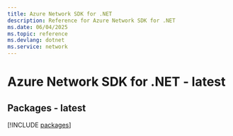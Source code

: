 ```yaml
---
title: Azure Network SDK for .NET
description: Reference for Azure Network SDK for .NET
ms.date: 06/04/2025
ms.topic: reference
ms.devlang: dotnet
ms.service: network
---
```

# Azure Network SDK for .NET - latest
## Packages - latest
[!INCLUDE [packages](network-index.md)]